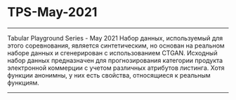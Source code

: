# TPS-May-2021
____
Tabular Playground Series - May 2021
Набор данных, используемый для этого соревнования, является синтетическим, но основан на реальном наборе данных и сгенерирован с использованием CTGAN. Исходный набор данных предназначен для прогнозирования категории продукта электронной коммерции с учетом различных атрибутов листинга. Хотя функции анонимны, у них есть свойства, относящиеся к реальным функциям.
____
